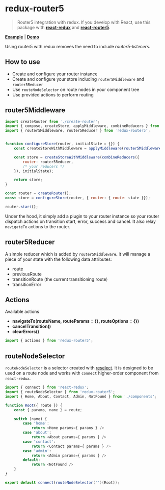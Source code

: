# redux-router5

> Router5 integration with redux. If you develop with React, use this package with __[react-redux](https://github.com/rackt/react-redux)__
and __[react-router5](https://github.com/router5/react-router5)__.

__[Example](https://github.com/router5/examples/tree/master/apps/react-redux)__ | __[Demo](http://router5.github.io/docs/with-react-redux.html)__

Using router5 with redux removes the need to include _router5-listeners_.

## How to use

- Create and configure your router instance
- Create and configure your store including `router5Middleware` and `router5Reducer`
- Use `routeNodeSelector` on route nodes in your component tree
- Use provided actions to perform routing


## router5Middleware

```javascript
import createRouter from './create-router';
import { compose, createStore, applyMiddleware, combineReducers } from 'redux';
import { router5Middleware, router5Reducer } from 'redux-router5';


function configureStore(router, initialState = {}) {
    const createStoreWithMiddleware = applyMiddleware(router5Middleware(router))(createStore);

    const store = createStoreWithMiddleware(combineReducers({
        router: router5Reducer,
        /* your reducers */
    }), initialState);

    return store;
}

const router = createRouter();
const store = configureStore(router, { router: { route: state }});

router.start();
```

Under the hood, it simply add a plugin to your router instance so your router
dispatch actions on transition start, error, success and cancel. It also relay
`navigateTo` actions to the router.


## router5Reducer

A simple reducer which is added by `router5Middleware`. It will manage a piece of your state with the following data attributes:

- route
- previousRoute
- transitionRoute (the current transitioning route)
- transitionError


## Actions

Available actions

- __navigateTo(routeName, routeParams = {}, routeOptions = {})__
- __cancelTransition()__
- __clearErrors()__

```javascript
import { actions } from 'redux-router5';
```

## routeNodeSelector

`routeNodeSelector` is a selector created with [reselect](https://github.com/rackt/reselect). It is designed to be used on a route node
and works with `connect` higher-order component from `react-redux`.

```javascript
import { connect } from 'react-redux';
import { routeNodeSelector } from 'redux-router5';
import { Home, About, Contact, Admin, NotFound } from './components';

function Root({ route }) {
    const { params, name } = route;

    switch (name) {
        case 'home':
            return <Home params={ params } />
        case 'about':
            return <About params={ params } />
        case 'contact':
            return <Contact params={ params } />
        case 'admin':
            return <Admin params={ params } />
        default:
            return <NotFound />
    }
}

export default connect(routeNodeSelector('')(Root));
```
